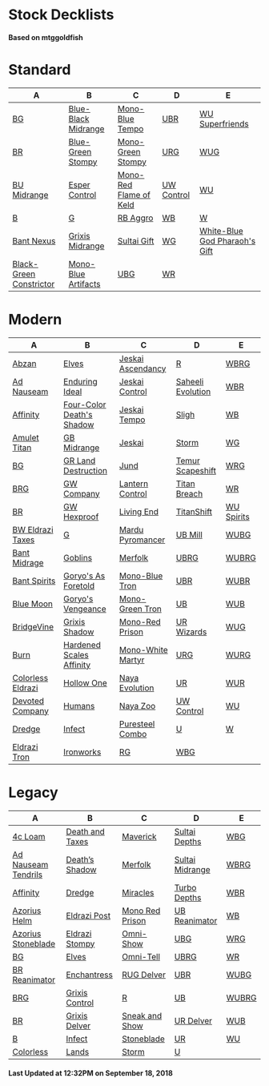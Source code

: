 # Stock Decklists
#### Based on mtggoldfish


# Standard

|                                        A                                         |                                    B                                     |                                       C                                        |                           D                            |                                              E                                               |
|----------------------------------------------------------------------------------|--------------------------------------------------------------------------|--------------------------------------------------------------------------------|--------------------------------------------------------|----------------------------------------------------------------------------------------------|
|[BG](./mtggoldfish/Standard/decks/BG.md)                                          |[Blue-Black Midrange](./mtggoldfish/Standard/decks/Blue-Black_Midrange.md)|[Mono-Blue Tempo](./mtggoldfish/Standard/decks/Mono-Blue_Tempo.md)              |[UBR](./mtggoldfish/Standard/decks/UBR.md)              |[WU Superfriends](./mtggoldfish/Standard/decks/WU_Superfriends.md)                            |
|[BR](./mtggoldfish/Standard/decks/BR.md)                                          |[Blue-Green Stompy](./mtggoldfish/Standard/decks/Blue-Green_Stompy.md)    |[Mono-Green Stompy](./mtggoldfish/Standard/decks/Mono-Green_Stompy.md)          |[URG](./mtggoldfish/Standard/decks/URG.md)              |[WUG](./mtggoldfish/Standard/decks/WUG.md)                                                    |
|[BU Midrange](./mtggoldfish/Standard/decks/BU_Midrange.md)                        |[Esper Control](./mtggoldfish/Standard/decks/Esper_Control.md)            |[Mono-Red Flame of Keld](./mtggoldfish/Standard/decks/Mono-Red_Flame_of_Keld.md)|[UW Control](./mtggoldfish/Standard/decks/UW_Control.md)|[WU](./mtggoldfish/Standard/decks/WU.md)                                                      |
|[B](./mtggoldfish/Standard/decks/B.md)                                            |[G](./mtggoldfish/Standard/decks/G.md)                                    |[RB Aggro](./mtggoldfish/Standard/decks/RB_Aggro.md)                            |[WB](./mtggoldfish/Standard/decks/WB.md)                |[W](./mtggoldfish/Standard/decks/W.md)                                                        |
|[Bant Nexus](./mtggoldfish/Standard/decks/Bant_Nexus.md)                          |[Grixis Midrange](./mtggoldfish/Standard/decks/Grixis_Midrange.md)        |[Sultai Gift](./mtggoldfish/Standard/decks/Sultai_Gift.md)                      |[WG](./mtggoldfish/Standard/decks/WG.md)                |[White-Blue God Pharaoh's Gift](./mtggoldfish/Standard/decks/White-Blue_God_Pharaoh's_Gift.md)|
|[Black-Green Constrictor](./mtggoldfish/Standard/decks/Black-Green_Constrictor.md)|[Mono-Blue Artifacts](./mtggoldfish/Standard/decks/Mono-Blue_Artifacts.md)|[UBG](./mtggoldfish/Standard/decks/UBG.md)                                      |[WR](./mtggoldfish/Standard/decks/WR.md)                |                                                                                              |


# Modern

|                                 A                                  |                                         B                                          |                                 C                                  |                                 D                                  |                          E                           |
|--------------------------------------------------------------------|------------------------------------------------------------------------------------|--------------------------------------------------------------------|--------------------------------------------------------------------|------------------------------------------------------|
|[Abzan](./mtggoldfish/Modern/decks/Abzan.md)                        |[Elves](./mtggoldfish/Modern/decks/Elves.md)                                        |[Jeskai Ascendancy](./mtggoldfish/Modern/decks/Jeskai_Ascendancy.md)|[R](./mtggoldfish/Modern/decks/R.md)                                |[WBRG](./mtggoldfish/Modern/decks/WBRG.md)            |
|[Ad Nauseam](./mtggoldfish/Modern/decks/Ad_Nauseam.md)              |[Enduring Ideal](./mtggoldfish/Modern/decks/Enduring_Ideal.md)                      |[Jeskai Control](./mtggoldfish/Modern/decks/Jeskai_Control.md)      |[Saheeli Evolution](./mtggoldfish/Modern/decks/Saheeli_Evolution.md)|[WBR](./mtggoldfish/Modern/decks/WBR.md)              |
|[Affinity](./mtggoldfish/Modern/decks/Affinity.md)                  |[Four-Color Death's Shadow](./mtggoldfish/Modern/decks/Four-Color_Death's_Shadow.md)|[Jeskai Tempo](./mtggoldfish/Modern/decks/Jeskai_Tempo.md)          |[Sligh](./mtggoldfish/Modern/decks/Sligh.md)                        |[WB](./mtggoldfish/Modern/decks/WB.md)                |
|[Amulet Titan](./mtggoldfish/Modern/decks/Amulet_Titan.md)          |[GB Midrange](./mtggoldfish/Modern/decks/GB_Midrange.md)                            |[Jeskai](./mtggoldfish/Modern/decks/Jeskai.md)                      |[Storm](./mtggoldfish/Modern/decks/Storm.md)                        |[WG](./mtggoldfish/Modern/decks/WG.md)                |
|[BG](./mtggoldfish/Modern/decks/BG.md)                              |[GR Land Destruction](./mtggoldfish/Modern/decks/GR_Land_Destruction.md)            |[Jund](./mtggoldfish/Modern/decks/Jund.md)                          |[Temur Scapeshift](./mtggoldfish/Modern/decks/Temur_Scapeshift.md)  |[WRG](./mtggoldfish/Modern/decks/WRG.md)              |
|[BRG](./mtggoldfish/Modern/decks/BRG.md)                            |[GW Company](./mtggoldfish/Modern/decks/GW_Company.md)                              |[Lantern Control](./mtggoldfish/Modern/decks/Lantern_Control.md)    |[Titan Breach](./mtggoldfish/Modern/decks/Titan_Breach.md)          |[WR](./mtggoldfish/Modern/decks/WR.md)                |
|[BR](./mtggoldfish/Modern/decks/BR.md)                              |[GW Hexproof](./mtggoldfish/Modern/decks/GW_Hexproof.md)                            |[Living End](./mtggoldfish/Modern/decks/Living_End.md)              |[TitanShift](./mtggoldfish/Modern/decks/TitanShift.md)              |[WU Spirits](./mtggoldfish/Modern/decks/WU_Spirits.md)|
|[BW Eldrazi Taxes](./mtggoldfish/Modern/decks/BW_Eldrazi_Taxes.md)  |[G](./mtggoldfish/Modern/decks/G.md)                                                |[Mardu Pyromancer](./mtggoldfish/Modern/decks/Mardu_Pyromancer.md)  |[UB Mill](./mtggoldfish/Modern/decks/UB_Mill.md)                    |[WUBG](./mtggoldfish/Modern/decks/WUBG.md)            |
|[Bant Midrage](./mtggoldfish/Modern/decks/Bant_Midrage.md)          |[Goblins](./mtggoldfish/Modern/decks/Goblins.md)                                    |[Merfolk](./mtggoldfish/Modern/decks/Merfolk.md)                    |[UBRG](./mtggoldfish/Modern/decks/UBRG.md)                          |[WUBRG](./mtggoldfish/Modern/decks/WUBRG.md)          |
|[Bant Spirits](./mtggoldfish/Modern/decks/Bant_Spirits.md)          |[Goryo's As Foretold](./mtggoldfish/Modern/decks/Goryo's_As_Foretold.md)            |[Mono-Blue Tron](./mtggoldfish/Modern/decks/Mono-Blue_Tron.md)      |[UBR](./mtggoldfish/Modern/decks/UBR.md)                            |[WUBR](./mtggoldfish/Modern/decks/WUBR.md)            |
|[Blue Moon](./mtggoldfish/Modern/decks/Blue_Moon.md)                |[Goryo's Vengeance](./mtggoldfish/Modern/decks/Goryo's_Vengeance.md)                |[Mono-Green Tron](./mtggoldfish/Modern/decks/Mono-Green_Tron.md)    |[UB](./mtggoldfish/Modern/decks/UB.md)                              |[WUB](./mtggoldfish/Modern/decks/WUB.md)              |
|[BridgeVine](./mtggoldfish/Modern/decks/BridgeVine.md)              |[Grixis Shadow](./mtggoldfish/Modern/decks/Grixis_Shadow.md)                        |[Mono-Red Prison](./mtggoldfish/Modern/decks/Mono-Red_Prison.md)    |[UR Wizards](./mtggoldfish/Modern/decks/UR_Wizards.md)              |[WUG](./mtggoldfish/Modern/decks/WUG.md)              |
|[Burn](./mtggoldfish/Modern/decks/Burn.md)                          |[Hardened Scales Affinity](./mtggoldfish/Modern/decks/Hardened_Scales_Affinity.md)  |[Mono-White Martyr](./mtggoldfish/Modern/decks/Mono-White_Martyr.md)|[URG](./mtggoldfish/Modern/decks/URG.md)                            |[WURG](./mtggoldfish/Modern/decks/WURG.md)            |
|[Colorless Eldrazi](./mtggoldfish/Modern/decks/Colorless_Eldrazi.md)|[Hollow One](./mtggoldfish/Modern/decks/Hollow_One.md)                              |[Naya Evolution](./mtggoldfish/Modern/decks/Naya_Evolution.md)      |[UR](./mtggoldfish/Modern/decks/UR.md)                              |[WUR](./mtggoldfish/Modern/decks/WUR.md)              |
|[Devoted Company](./mtggoldfish/Modern/decks/Devoted_Company.md)    |[Humans](./mtggoldfish/Modern/decks/Humans.md)                                      |[Naya Zoo](./mtggoldfish/Modern/decks/Naya_Zoo.md)                  |[UW Control](./mtggoldfish/Modern/decks/UW_Control.md)              |[WU](./mtggoldfish/Modern/decks/WU.md)                |
|[Dredge](./mtggoldfish/Modern/decks/Dredge.md)                      |[Infect](./mtggoldfish/Modern/decks/Infect.md)                                      |[Puresteel Combo](./mtggoldfish/Modern/decks/Puresteel_Combo.md)    |[U](./mtggoldfish/Modern/decks/U.md)                                |[W](./mtggoldfish/Modern/decks/W.md)                  |
|[Eldrazi Tron](./mtggoldfish/Modern/decks/Eldrazi_Tron.md)          |[Ironworks](./mtggoldfish/Modern/decks/Ironworks.md)                                |[RG](./mtggoldfish/Modern/decks/RG.md)                              |[WBG](./mtggoldfish/Modern/decks/WBG.md)                            |                                                      |


# Legacy

|                                   A                                    |                               B                                |                               C                                |                               D                                |                     E                      |
|------------------------------------------------------------------------|----------------------------------------------------------------|----------------------------------------------------------------|----------------------------------------------------------------|--------------------------------------------|
|[4c Loam](./mtggoldfish/Legacy/decks/4c_Loam.md)                        |[Death and Taxes](./mtggoldfish/Legacy/decks/Death_and_Taxes.md)|[Maverick](./mtggoldfish/Legacy/decks/Maverick.md)              |[Sultai Depths](./mtggoldfish/Legacy/decks/Sultai_Depths.md)    |[WBG](./mtggoldfish/Legacy/decks/WBG.md)    |
|[Ad Nauseam Tendrils](./mtggoldfish/Legacy/decks/Ad_Nauseam_Tendrils.md)|[Death’s Shadow](./mtggoldfish/Legacy/decks/Death’s_Shadow.md)  |[Merfolk](./mtggoldfish/Legacy/decks/Merfolk.md)                |[Sultai Midrange](./mtggoldfish/Legacy/decks/Sultai_Midrange.md)|[WBRG](./mtggoldfish/Legacy/decks/WBRG.md)  |
|[Affinity](./mtggoldfish/Legacy/decks/Affinity.md)                      |[Dredge](./mtggoldfish/Legacy/decks/Dredge.md)                  |[Miracles](./mtggoldfish/Legacy/decks/Miracles.md)              |[Turbo Depths](./mtggoldfish/Legacy/decks/Turbo_Depths.md)      |[WBR](./mtggoldfish/Legacy/decks/WBR.md)    |
|[Azorius Helm](./mtggoldfish/Legacy/decks/Azorius_Helm.md)              |[Eldrazi Post](./mtggoldfish/Legacy/decks/Eldrazi_Post.md)      |[Mono Red Prison](./mtggoldfish/Legacy/decks/Mono_Red_Prison.md)|[UB Reanimator](./mtggoldfish/Legacy/decks/UB_Reanimator.md)    |[WB](./mtggoldfish/Legacy/decks/WB.md)      |
|[Azorius Stoneblade](./mtggoldfish/Legacy/decks/Azorius_Stoneblade.md)  |[Eldrazi Stompy](./mtggoldfish/Legacy/decks/Eldrazi_Stompy.md)  |[Omni-Show](./mtggoldfish/Legacy/decks/Omni-Show.md)            |[UBG](./mtggoldfish/Legacy/decks/UBG.md)                        |[WRG](./mtggoldfish/Legacy/decks/WRG.md)    |
|[BG](./mtggoldfish/Legacy/decks/BG.md)                                  |[Elves](./mtggoldfish/Legacy/decks/Elves.md)                    |[Omni-Tell](./mtggoldfish/Legacy/decks/Omni-Tell.md)            |[UBRG](./mtggoldfish/Legacy/decks/UBRG.md)                      |[WR](./mtggoldfish/Legacy/decks/WR.md)      |
|[BR Reanimator](./mtggoldfish/Legacy/decks/BR_Reanimator.md)            |[Enchantress](./mtggoldfish/Legacy/decks/Enchantress.md)        |[RUG Delver](./mtggoldfish/Legacy/decks/RUG_Delver.md)          |[UBR](./mtggoldfish/Legacy/decks/UBR.md)                        |[WUBG](./mtggoldfish/Legacy/decks/WUBG.md)  |
|[BRG](./mtggoldfish/Legacy/decks/BRG.md)                                |[Grixis Control](./mtggoldfish/Legacy/decks/Grixis_Control.md)  |[R](./mtggoldfish/Legacy/decks/R.md)                            |[UB](./mtggoldfish/Legacy/decks/UB.md)                          |[WUBRG](./mtggoldfish/Legacy/decks/WUBRG.md)|
|[BR](./mtggoldfish/Legacy/decks/BR.md)                                  |[Grixis Delver](./mtggoldfish/Legacy/decks/Grixis_Delver.md)    |[Sneak and Show](./mtggoldfish/Legacy/decks/Sneak_and_Show.md)  |[UR Delver](./mtggoldfish/Legacy/decks/UR_Delver.md)            |[WUB](./mtggoldfish/Legacy/decks/WUB.md)    |
|[B](./mtggoldfish/Legacy/decks/B.md)                                    |[Infect](./mtggoldfish/Legacy/decks/Infect.md)                  |[Stoneblade](./mtggoldfish/Legacy/decks/Stoneblade.md)          |[UR](./mtggoldfish/Legacy/decks/UR.md)                          |[WU](./mtggoldfish/Legacy/decks/WU.md)      |
|[Colorless](./mtggoldfish/Legacy/decks/Colorless.md)                    |[Lands](./mtggoldfish/Legacy/decks/Lands.md)                    |[Storm](./mtggoldfish/Legacy/decks/Storm.md)                    |[U](./mtggoldfish/Legacy/decks/U.md)                            |                                            |



#### Last Updated at 12:32PM on September 18, 2018
